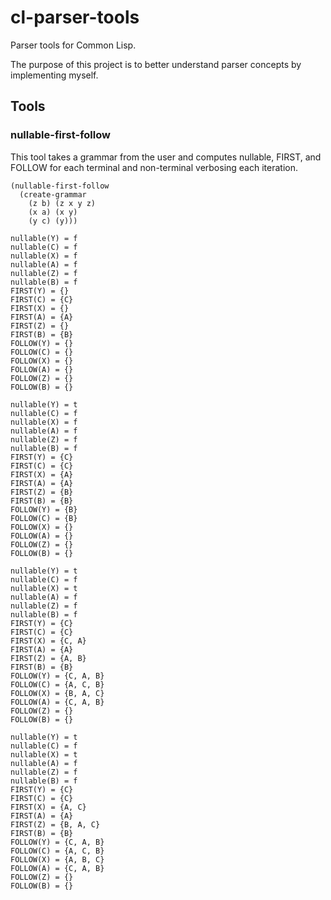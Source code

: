 # cl-parser-tools 

Parser tools for Common Lisp.

The purpose of this project is to better understand parser concepts by
implementing myself.

## Tools

### nullable-first-follow

This tool takes a grammar from the user and computes nullable, FIRST,
and FOLLOW for each terminal and non-terminal verbosing each iteration.

    (nullable-first-follow
      (create-grammar
        (z b) (z x y z)
        (x a) (x y)
        (y c) (y)))
			  
    nullable(Y) = f
    nullable(C) = f
    nullable(X) = f
    nullable(A) = f
    nullable(Z) = f
    nullable(B) = f
    FIRST(Y) = {}
    FIRST(C) = {C}
    FIRST(X) = {}
    FIRST(A) = {A}
    FIRST(Z) = {}
    FIRST(B) = {B}
    FOLLOW(Y) = {}
    FOLLOW(C) = {}
    FOLLOW(X) = {}
    FOLLOW(A) = {}
    FOLLOW(Z) = {}
    FOLLOW(B) = {}
    
    nullable(Y) = t
    nullable(C) = f
    nullable(X) = f
    nullable(A) = f
    nullable(Z) = f
    nullable(B) = f
    FIRST(Y) = {C}
    FIRST(C) = {C}
    FIRST(X) = {A}
    FIRST(A) = {A}
    FIRST(Z) = {B}
    FIRST(B) = {B}
    FOLLOW(Y) = {B}
    FOLLOW(C) = {B}
    FOLLOW(X) = {}
    FOLLOW(A) = {}
    FOLLOW(Z) = {}
    FOLLOW(B) = {}
    
    nullable(Y) = t
    nullable(C) = f
    nullable(X) = t
    nullable(A) = f
    nullable(Z) = f
    nullable(B) = f
    FIRST(Y) = {C}
    FIRST(C) = {C}
    FIRST(X) = {C, A}
    FIRST(A) = {A}
    FIRST(Z) = {A, B}
    FIRST(B) = {B}
    FOLLOW(Y) = {C, A, B}
    FOLLOW(C) = {A, C, B}
    FOLLOW(X) = {B, A, C}
    FOLLOW(A) = {C, A, B}
    FOLLOW(Z) = {}
    FOLLOW(B) = {}
    
    nullable(Y) = t
    nullable(C) = f
    nullable(X) = t
    nullable(A) = f
    nullable(Z) = f
    nullable(B) = f
    FIRST(Y) = {C}
    FIRST(C) = {C}
    FIRST(X) = {A, C}
    FIRST(A) = {A}
    FIRST(Z) = {B, A, C}
    FIRST(B) = {B}
    FOLLOW(Y) = {C, A, B}
    FOLLOW(C) = {A, C, B}
    FOLLOW(X) = {A, B, C}
    FOLLOW(A) = {C, A, B}
    FOLLOW(Z) = {}
    FOLLOW(B) = {}
    

